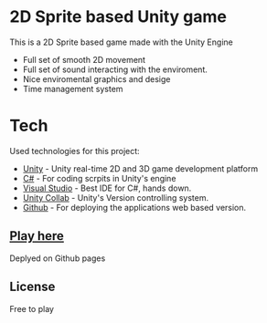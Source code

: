 # 2D Sprite based Unity game
This is a 2D Sprite based game made with the Unity Engine

  - Full set of smooth 2D movement
  - Full set of sound interacting with the enviroment.
  - Nice enviromental graphics and desige
  - Time management system

# Tech

Used technologies for this project:

* [Unity] - Unity real-time 2D and 3D game development platform
* [C#] - For coding scrpits in Unity's engine
* [Visual Studio] - Best IDE for C#, hands down.
* [Unity Collab] - Unity's Version controlling system.
* [Github] - For deploying the applications web based version.


## [Play here]
Deplyed on Github pages


License
----
Free to play

[//]: # (These are reference links used in the body of this note and get stripped out when the markdown processor does its job. There is no need to format nicely because it shouldn't be seen. Thanks SO - http://stackoverflow.com/questions/4823468/store-comments-in-markdown-syntax)

   [Github]: <https://github.com/>
   [Unity]: <https://unity.com/>
   [C#]: <https://docs.microsoft.com/en-us/dotnet/csharp/>
   [Visual Studio]: <https://visualstudio.microsoft.com/>
   [Unity Collab]: <https://unity.com/unity/features/collaborate>
   [Play here]: <https://bit.ly/2W1nyI2e>
